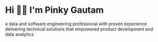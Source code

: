 # Hi 👋🏻 I'm Pinky Gautam

a data and software engineering professional with proven experience delivering technical solutions that empowered product development and data analytics
